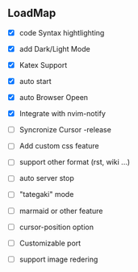 ## LoadMap

- [x] code Syntax hightlighting
- [x] add Dark/Light Mode
- [x] Katex Support
- [x] auto start
- [x] auto Browser Opeen
- [x] Integrate with nvim-notify
- [ ] Syncronize Cursor -release
- [ ] Add custom css feature
- [ ] support other format (rst, wiki ...)
- [ ] auto server stop
- [ ] "tategaki" mode
- [ ] marmaid or other feature
- [ ] cursor-position option
- [ ] Customizable port
- [ ] support image redering

